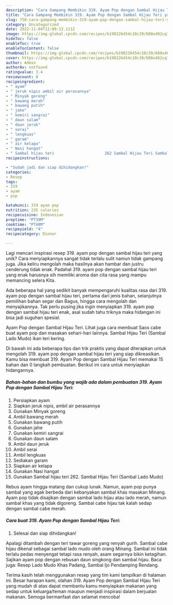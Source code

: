 ```yaml
---
description: "Cara Gampang Membikin 319. Ayam Pop dengan Sambal Hijau Teri yang Mantap"
title: "Cara Gampang Membikin 319. Ayam Pop dengan Sambal Hijau Teri yang Mantap"
slug: 758-cara-gampang-membikin-319-ayam-pop-dengan-sambal-hijau-teri-yang-mantap
category: Uncategorized
date: 2022-11-04T12:09:13.111Z
image: https://img-global.cpcdn.com/recipes/b190226454c10c39/680x482cq70/319-ayam-pop-dengan-sambal-hijau-teri-foto-resep-utama.jpg
hideToc: false
enableToc: true
enableTocContent: false
thumbnail: https://img-global.cpcdn.com/recipes/b190226454c10c39/680x482cq70/319-ayam-pop-dengan-sambal-hijau-teri-foto-resep-utama.jpg
cover: https://img-global.cpcdn.com/recipes/b190226454c10c39/680x482cq70/319-ayam-pop-dengan-sambal-hijau-teri-foto-resep-utama.jpg
author: Admin
authorAv: notfound
ratingvalue: 3.4
reviewcount: 8
recipeingredient:
- " ayam"
- " jeruk nipis ambil air perasannya"
- " Minyak goreng"
- " bawang merah"
- " bawang putih"
- " jahe"
- " kemiri sangrai"
- " daun salam"
- " daun jeruk"
- " serai"
- " lengkuas"
- " garam"
- " air kelapa"
- " Nasi hangat"
- " Sambal hijau teri                      262 Sambal Hijau Teri Sambal Lado Mudo"
recipeinstructions:

- "Sudah jadi dan siap dihidangkan!"
categories:
- Resep
tags:
- 319
- ayam
- pop

katakunci: 319 ayam pop 
nutrition: 235 calories
recipecuisine: Indonesian
preptime: "PT39M"
cooktime: "PT48M"
recipeyield: "4"
recipecategory: Dinner

---
```





Lagi mencari inspirasi resep 319. ayam pop dengan sambal hijau teri yang unik? Cara menyiapkannya sangat tidak terlalu sulit namun tidak gampang juga. Jika keliru mengolah maka hasilnya akan hambar dan justru cenderung tidak enak. Padahal 319. ayam pop dengan sambal hijau teri yang enak harusnya sih memiliki aroma dan cita rasa yang mampu memancing selera Kita.





Ada beberapa hal yang sedikit banyak mempengaruhi kualitas rasa dari 319. ayam pop dengan sambal hijau teri, pertama dari jenis bahan, selanjutnya pemilihan bahan segar dan Bagus, hingga cara mengolah dan menyajikannya. Tak perlu pusing jika ingin menyiapkan 319. ayam pop dengan sambal hijau teri enak,      asal sudah tahu triknya maka hidangan ini bisa jadi suguhan spesial.














Ayam Pop dengan Sambal Hijau Teri. Lihat juga cara membuat Saos cabe buat ayam pop dan masakan sehari-hari lainnya. Sambal Hijau Teri (Sambal Lado Mudo) ikan teri kering.






Di bawah ini ada beberapa tips dan trik praktis yang dapat diterapkan untuk mengolah 319. ayam pop dengan sambal hijau teri yang siap dikreasikan. Kamu bisa membuat 319. Ayam Pop dengan Sambal Hijau Teri memakai 15 bahan dan 0 langkah pembuatan. Berikut ini cara untuk menyiapkan hidangannya.

<!--inarticleads1-->

##### Bahan-bahan dan bumbu yang wajib ada dalam pembuatan 319. Ayam Pop dengan Sambal Hijau Teri:

1. Persiapkan  ayam
1. Siapkan  jeruk nipis, ambil air perasannya
1. Gunakan  Minyak goreng
1. Ambil  bawang merah
1. Gunakan  bawang putih
1. Gunakan  jahe
1. Gunakan  kemiri sangrai
1. Gunakan  daun salam
1. Ambil  daun jeruk
1. Ambil  serai
1. Ambil  lengkuas
1. Sediakan  garam
1. Siapkan  air kelapa
1. Gunakan  Nasi hangat
1. Gunakan  Sambal hijau teri                      262. Sambal Hijau Teri (Sambal Lado Mudo)


Rebus ayam hingga matang dan cukup lunak. Namun, ayam pop punya sambal yang agak berbeda dari kebanyakan sambal khas masakan Minang. Ayam pop tidak disajikan dengan sambal lado hijau atau lado merah, namun sambal khas yang tidak digoreng. Sambal cabe hijau tak kalah sedap dengan sambal cabe merah. 

<!--inarticleads2-->

##### Cara buat 319. Ayam Pop dengan Sambal Hijau Teri:


1. Selesai dan siap dihidangkan!

Apalagi ditambah dengan teri tawar goreng yang renyah gurih. Sambal cabe hijau dikenal sebagai sambal lado mudo oleh orang Minang. Sambal ini tidak terlalu pedas menyengat tetapi rasa renyah, asam segarnya bikin ketagihan. Sajikan ayam pop dengan rebusan daun singkong dan sambal hijau. Baca juga: Resep Lado Mudo Khas Padang, Sambal Ijo Pendamping Rendang. 

Terima kasih telah menggunakan resep yang tim kami tampilkan di halaman ini. Besar harapan kami, olahan 319. Ayam Pop dengan Sambal Hijau Teri yang mudah di atas dapat membantu kamu menyiapkan makanan yang sedap untuk keluarga/teman maupun menjadi inspirasi dalam berjualan makanan. Semoga bermanfaat dan selamat mencoba!
